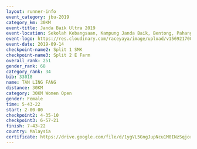 ```yaml
---
layout: runner-info 
event_category: jbu-2019 
category_km: 30KM 
event-title: Janda Baik Ultra 2019
event-location: Sekolah Kebangsaan, Kampung Janda Baik, Bentong, Pahang, Malaysia 
event-logo: https://res.cloudinary.com/raceyaya/image/upload/v1569217009/logo/janda-baik_vch1pc.jpg 
event-date: 2019-09-14 
checkpoint-name2: Split 1 SMK 
checkpoint-name3: Split 2 E Farm 
overall_rank: 251
gender_rank: 68
category_rank: 34
bib: 33018
name: TAN LING FANG
distance: 30KM
category: 30KM Women Open
gender: Female
time: 5-43-22
start: 2-00-00
checkpoint2: 4-35-10
checkpoint3: 6-57-21
finish: 7-43-22
country: Malaysia
certificate: https://drive.google.com/file/d/1ygVL5GngJupNcu1M0INzSqjor_iWs036/view?usp=sharing
---
```

